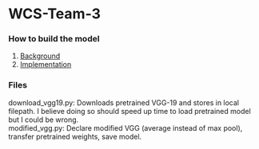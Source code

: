 # WCS-Team-3

### How to build the model
1. [Background](https://towardsdatascience.com/neural-style-transfer-tutorial-part-1-f5cd3315fa7f)
2. [Implementation](https://towardsdatascience.com/neural-style-transfer-series-part-2-91baad306b24)

### Files
download\_vgg19.py: Downloads pretrained VGG-19 and stores in local filepath. I believe doing so should speed up time to load pretrained model but I could be wrong.<br />
modified\_vgg.py: Declare modified VGG (average instead of max pool), transfer pretrained weights, save model.
